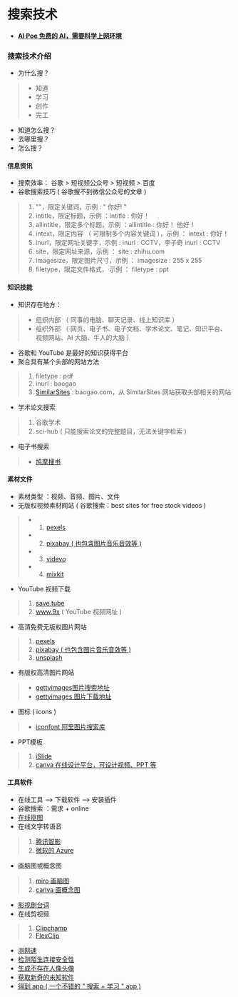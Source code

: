 # 搜索技术


<!--more-->
- **[AI Poe 免费的 AI，需要科学上网环境](https://poe.com/chat/2frwt4nejn8kjn8dbku)**
### 搜索技术介绍
- 为什么搜？
>- 知道
>- 学习 
>- 创作
>- 完工
- 知道怎么搜？
- 去哪里搜？
- 怎么搜？
#### 信息资讯
- 搜索效率： 谷歌 > 短视频公众号 > 短视频 > 百度
- 谷歌搜索技巧 ( 谷歌搜不到微信公众号的文章 )
>1. ""，限定关键词，示例 : " 你好! " 
>2. intitle，限定标题，示例 ：intitle : 你好！ 
>3. allintitle，限定多个标题，示例 ：allintitle : 你好！ 他好！
>4. intext，限定内容 （ 可限制多个内容关键词 ），示例 ： intext : 你好！
>5. inurl，限定网址关键字，示例 : inurl : CCTV，李子奇 inurl : CCTV
>6. site，限定网址来源，示例 ： site : zhihu.com
>7. imagesize，限定图片尺寸，示例 ： imagesize : 255 x 255
>8. filetype，限定文件格式， 示例 ： filetype : ppt
#### 知识技能
- 知识存在地方：
>- 组织内部 （ 同事的电脑、聊天记录、线上知识库 ）
>- 组织外部 （ 网页、电子书、电子文档、学术论文、笔记、知识平台、视频网站、AI 大脑、牛人的大脑 ）
- 谷歌和 YouTube 是最好的知识获得平台
- 聚合具有某个头部的网站方法
>1. filetype : pdf 
>2. inurl : baogao
>3. [SimilarSites](https://similarsites.com) : baogao.com，从 SimilarSites 网站获取头部相关的网站
- 学术论文搜索
>1. 谷歌学术
>2. sci-hub ( 只能搜索论文的完整题目，无法关键字检索 )
- 电子书搜索
>- [鸠摩搜书](https://jiumodiary.com) 
#### 素材文件
- 素材类型 ：视频、音频、图片、文件
- 无版权视频素材网站 ( 谷歌搜索：best sites for free stock videos )
>- 1. [pexels](https://pexels.com)
>- 2. [pixabay ( 也包含图片音乐音效等 )](https://pixabay.com)
>- 3. [videvo](https://videvo.net)
>- 4. [mixkit](https://mixkit.co)
- YouTube 视频下载
>1. [save.tube](https://save.tube/en35)
>2. www.9x ( YouTube 视频网址 )
- 高清免费无版权图片网站
>1. [pexels](https://pexels.com)
>2. [pixabay ( 也包含图片音乐音效等 )](https://pixabay.com)
>3. [unsplash](https://unsplash.com)
- 有版权高清图片网站
>- [gettyimages图片搜索地址](https://gettyimages.com)
>- [gettyimages 图片下载地址](https://steptodown.com/getty-images-downloader)
- 图标 ( icons )
>- [iconfont 阿里图片搜索库](https://iconfont.cn) 
- PPT模板
>1. [iSlide](https://islide.cc)
>2. [canva 在线设计平台，可设计视频、PPT 等](https://canva.com)
#### 工具软件
- 在线工具 --> 下载软件 --> 安装插件
- 谷歌搜索 ：需求 + online
- [在线抠图](https://remove.com)
- 在线文字转语音
>1. [腾讯智影](https://zenvideo.qq.com)
>2. [微软的 Azure](https://azure.microsoft.com/zh-cn/products/ai-services/text-to-speech)
- 画脑图或概念图
>1. [miro 画脑图](https://miro.com)
>2. [canva 画概念图](https://canva.com)
- [影视剧台词](https://zhaotaici.cn)
- 在线剪视频
>1. [Clipchamp](https://clipchamp.com/en)
>2. [FlexClip](https://flexclip.com)
- [测网速](https://fast.com)
- [检测陌生连接安全性](https://virustotal.com)
- [生成不存在人像头像](https://thispersondoesnotexist.com)
- [获取新奇的未知软件](https://alternativeto.net)
- [得到 app ( 一个不错的 " 搜索 + 学习 " app )](https://dedao.cn)
